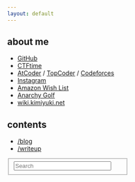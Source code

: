 ```yaml
---
layout: default
---
```


## about me

-   [GitHub](https://github.com/kmyk/)
-   [CTFtime](https://ctftime.org/user/12503)
-   [AtCoder](https://atcoder.jp/user/kimiyuki) / [TopCoder](https://www.topcoder.com/members/kimiyuki/) / [Codeforces](https://codeforces.com/profile/kimiyuki)
-   [Instagram](https://www.instagram.com/usg_cooking/)
-   [Amazon Wish List](https://www.amazon.co.jp/hz/wishlist/ls/1C2SP7ASBHO7V)
-   [Anarchy Golf](http://golf.shinh.org/u.rb?bf)
-   [wiki.kimiyuki.net](https://wiki.kimiyuki.net/)

## contents

-   [/blog](./blog)
-   [/writeup](./writeup)

<div style="max-width: 20em">
    <form action="https://google.com/search" method="get">
        <fieldset role="search" class="site-search">
            <input type="hidden" name="sitesearch" value="kimiyuki.net">
            <input class="search" type="text" name="q" results="0" placeholder="Search" style="width: 90%" />
        </fieldset>
    </form>
</div>

